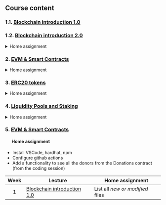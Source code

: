 ## Course content

### 1.1. [Blockchain introduction 1.0](https://docs.google.com/presentation/d/1FDmZtSe_2LRUNE8xLC6Faq4FyMkkcztv2i2-D7ObXf4/edit?usp=drivesdk)  
### 1.2. [Blockchain introduction 2.0](https://docs.google.com/presentation/d/1sIp5l0bbJpZmGHoRkm5v8PCaS8w_ThIon8eR274l05E/edit)

<details>
  &ensp;
   <summary>Home assignment</summary>

   [Check-up](https://docs.google.com/forms/d/1sXvd1W-VLOkeLZj0Z_RsR67o9fXg7WiH_ZYEQmFv7_4/edit)

Now it’s time to test what you’ve picked up so far and check the necessary background skills. The test consists of 15 questions and will &ensp;&ensp;&ensp; take about 20 min to complete. You will see the results immediately. Good luck! 😊
  
 </details>

### 2. [EVM & Smart Contracts](https://docs.google.com/presentation/d/1pwsLzASm_uBsxeyybC_aSvbIVgi93YiAm1eamsIHKKQ/edit#slide=id.gc6f919934_0_0)

<details>
  &ensp;
  <summary>Home assignment</summary>

- Install VSCode, hardhat, npm
- Configure github actions
- Add a functionality to see all the donors from the Donations contract (from the coding session)

</details>
  
### 3. [ERC20 tokens](https://docs.google.com/presentation/d/1WA71SiQlbRFMF2WsVy0KAbucKoUIZEIIJ1hzaXjS9Ys/edit#slide=id.gc6f919934_0_0)

  <details>
  <summary>Home assignment</summary>
&ensp;
  
1. Write and unit test your own ERC20 token with mint/burn features for contract creator. Do **not** use any libraries. The contract should conform to the [ERC-20 standard](https://eips.ethereum.org/EIPS/eip-20), which means it should include all the functions and &ensp;&ensp;&ensp;events described in the standard, keeping their names.  
2. Write tests.  
3. Write deploy script.  
4. Deploy on testnet.  
5. Write tasks for mint, transfer, transferFrom, approve.  
6. Verify the contract.  
  
#### &ensp;&ensp;&ensp;Tips  
- [How to interact](https://docs.ethers.io/v5/api/contract/) with a deployed contract using ethers.js.
- How to deal with [environment variables](https://dev.to/asjadanis/parsing-env-with-typescript-3jjm) in TypeScript.
- [Deploying](https://dev.to/yakult/series/16254) ERC-20 with hardhat.
- Hardhat [tutorial](https://hardhat.org/tutorial) and [documentation](https://hardhat.org/getting-started).

 </details>


### 4. [Liquidity Pools and Staking](https://docs.google.com/presentation/d/1jXJK6HKrlLZEA90fJc0SWuTk41v1IA1uVKxzmx8_QZE/edit#slide=id.gc6f919934_0_0)

  <details>
  <summary>Home assignment</summary>
&ensp;

&ensp;&ensp;&ensp;1. Write and test WETH contract.  
&ensp;&ensp;&ensp;2. Create a Uniswap Liquidity Pool with token pair WETH-[token from first task]  
&ensp;&ensp;&ensp;3. Write a staking contract, which will accept LP tokens and starts to assign reward tokens [token from first task] after a certain &ensp;&ensp;&ensp;period of time (e.g., 10 min). The amount of reward tokens depend on the amount of LP tokens staked: for example, a reward can be 20% of &ensp;&ensp;&ensp;staked amount. Staked LP tokens should be frozen (unavailable for withdrawal) for a certain period of time (e.g., 10 min). 
    
&ensp;&ensp;&ensp;        stake(): transfers LP tokes from the user to the contract. 
&ensp;&ensp;&ensp;        claim(): withdraws reward tokens available to the user from the contract 
&ensp;&ensp;&ensp;         unstake(): withdraws LP tokens available for withdrawal.
&ensp;&ensp;&ensp;    A few functions with restricted access should change staking parameters (freezing time, % of reward, ect.)
    
&ensp;&ensp;&ensp;4. Write tests.  
&ensp;&ensp;&ensp;5. Write deploy script.  
&ensp;&ensp;&ensp;6. Deploy on testnet.  
&ensp;&ensp;&ensp;7. Write tasks for stake, unstake, claim.  
&ensp;&ensp;&ensp;8. Verify the contract.  

#### &ensp;&ensp;&ensp;Tips

&ensp;&ensp;&ensp;For testing purposes to simulate that some time has passed use  
    
      ```jsx
      ethers.provider.send("evm_increaseTime", [1500])
      ```
 </details>
 
### 5. [EVM & Smart Contracts](https://docs.google.com/presentation/d/1pwsLzASm_uBsxeyybC_aSvbIVgi93YiAm1eamsIHKKQ/edit#slide=id.gc6f919934_0_0)

#### &ensp;&ensp;&ensp;Home assignment

- Install VSCode, hardhat, npm
- Configure github actions
- Add a functionality to see all the donors from the Donations contract (from the coding session)



| Week | Lecture | Home assignment |
| :---:  | --- | --- |
| 1 | [Blockchain introduction 1.0](https://docs.google.com/presentation/d/1FDmZtSe_2LRUNE8xLC6Faq4FyMkkcztv2i2-D7ObXf4/edit?usp=drivesdk) | List all *new or modified* files |
